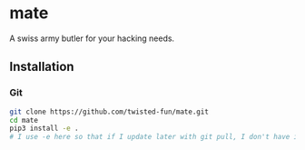 # mate
A swiss army butler for your hacking needs.

## Installation
### Git
```bash
git clone https://github.com/twisted-fun/mate.git
cd mate
pip3 install -e .
# I use -e here so that if I update later with git pull, I don't have it install it again (unless dependencies have changed)
```
